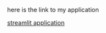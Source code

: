 

here is the link to my application 

[streamlit application](https://sinanallah-streamlit-application-final-fjtrwl.streamlit.app/)
